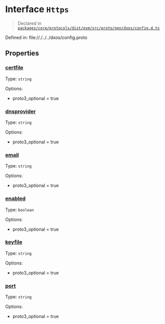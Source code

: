 # Interface `Https`
> Declared in [`packages/core/protocols/dist/esm/src/proto/gen/dxos/config.d.ts`]()

Defined in:
   file://./../../dxos/config.proto
## Properties
### [certfile]()
Type: <code>string</code>

Options:
  - proto3_optional = true
### [dnsprovider]()
Type: <code>string</code>

Options:
  - proto3_optional = true
### [email]()
Type: <code>string</code>

Options:
  - proto3_optional = true
### [enabled]()
Type: <code>boolean</code>

Options:
  - proto3_optional = true
### [keyfile]()
Type: <code>string</code>

Options:
  - proto3_optional = true
### [port]()
Type: <code>string</code>

Options:
  - proto3_optional = true